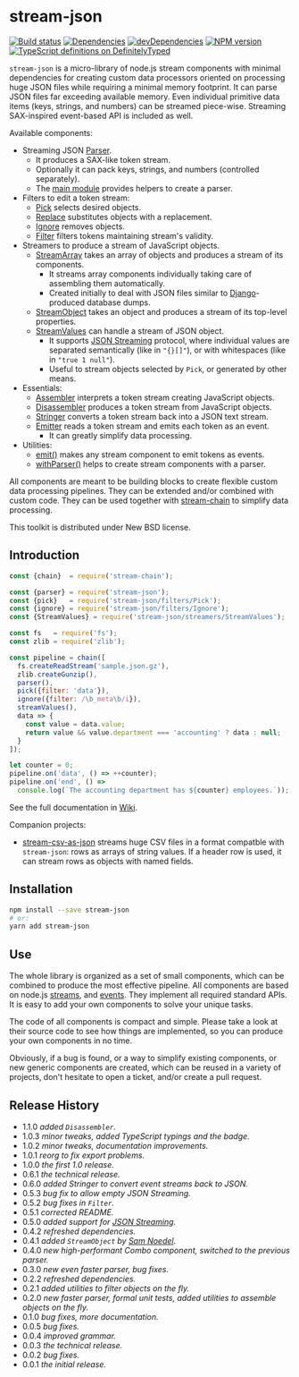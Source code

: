 # stream-json

[![Build status][travis-image]][travis-url]
[![Dependencies][deps-image]][deps-url]
[![devDependencies][dev-deps-image]][dev-deps-url]
[![NPM version][npm-image]][npm-url]
[![TypeScript definitions on DefinitelyTyped][definitelytyped-image]](definitelytyped-url)


`stream-json` is a micro-library of node.js stream components with minimal dependencies for creating custom data processors oriented on processing huge JSON files while requiring a minimal memory footprint. It can parse JSON files far exceeding available memory. Even individual primitive data items (keys, strings, and numbers) can be streamed piece-wise. Streaming SAX-inspired event-based API is included as well.

Available components:

* Streaming JSON [Parser](https://github.com/uhop/stream-json/wiki/Parser).
  * It produces a SAX-like token stream.
  * Optionally it can pack keys, strings, and numbers (controlled separately).
  * The [main module](https://github.com/uhop/stream-json/wiki/Main-module) provides helpers to create a parser.
* Filters to edit a token stream:
  * [Pick](https://github.com/uhop/stream-json/wiki/Pick) selects desired objects.
  * [Replace](https://github.com/uhop/stream-json/wiki/Replace) substitutes objects with a replacement.
  * [Ignore](https://github.com/uhop/stream-json/wiki/Ignore) removes objects.
  * [Filter](https://github.com/uhop/stream-json/wiki/Filter) filters tokens maintaining stream's validity.
* Streamers to produce a stream of JavaScript objects.
  * [StreamArray](https://github.com/uhop/stream-json/wiki/StreamArray) takes an array of objects and produces a stream of its components.
    * It streams array components individually taking care of assembling them automatically.
    * Created initially to deal with JSON files similar to [Django](https://www.djangoproject.com/)-produced database dumps.
  * [StreamObject](https://github.com/uhop/stream-json/wiki/StreamObject) takes an object and produces a stream of its top-level properties.
  * [StreamValues](https://github.com/uhop/stream-json/wiki/StreamValues) can handle a stream of JSON object.
    * It supports [JSON Streaming](https://en.wikipedia.org/wiki/JSON_Streaming) protocol, where individual values are separated semantically (like in `"{}[]"`), or with whitespaces (like in `"true 1 null"`).
    * Useful to stream objects selected by `Pick`, or generated by other means.
* Essentials:
  * [Assembler](https://github.com/uhop/stream-json/wiki/Assembler) interprets a token stream creating JavaScript objects.
  * [Disassembler](https://github.com/uhop/stream-json/wiki/Disassembler) produces a token stream from JavaScript objects.
  * [Stringer](https://github.com/uhop/stream-json/wiki/Stringer) converts a token stream back into a JSON text stream.
  * [Emitter](https://github.com/uhop/stream-json/wiki/Emitter) reads a token stream and emits each token as an event.
    * It can greatly simplify data processing.
* Utilities:
  * [emit()](https://github.com/uhop/stream-json/wiki/emit()) makes any stream component to emit tokens as events.
  * [withParser()](https://github.com/uhop/stream-json/wiki/withParser()) helps to create stream components with a parser.

All components are meant to be building blocks to create flexible custom data processing pipelines. They can be extended and/or combined with custom code. They can be used together with [stream-chain](https://www.npmjs.com/package/stream-chain) to simplify data processing.

This toolkit is distributed under New BSD license.

## Introduction

```js
const {chain}  = require('stream-chain');

const {parser} = require('stream-json');
const {pick}   = require('stream-json/filters/Pick');
const {ignore} = require('stream-json/filters/Ignore');
const {StreamValues} = require('stream-json/streamers/StreamValues');

const fs   = require('fs');
const zlib = require('zlib');

const pipeline = chain([
  fs.createReadStream('sample.json.gz'),
  zlib.createGunzip(),
  parser(),
  pick({filter: 'data'}),
  ignore({filter: /\b_meta\b/i}),
  streamValues(),
  data => {
    const value = data.value;
    return value && value.department === 'accounting' ? data : null;
  }
]);

let counter = 0;
pipeline.on('data', () => ++counter);
pipeline.on('end', () =>
  console.log(`The accounting department has ${counter} employees.`));
```

See the full documentation in [Wiki](https://github.com/uhop/stream-json/wiki).

Companion projects:

* [stream-csv-as-json](https://www.npmjs.com/package/stream-csv-as-json) streams huge CSV files in a format compatble with `stream-json`: rows as arrays of string values. If a header row is used, it can stream rows as objects with named fields.

## Installation

```bash
npm install --save stream-json
# or:
yarn add stream-json
```

## Use

The whole library is organized as a set of small components, which can be combined to produce the most effective pipeline. All components are based on node.js [streams](http://nodejs.org/api/stream.html), and [events](http://nodejs.org/api/events.html). They implement all required standard APIs. It is easy to add your own components to solve your unique tasks.

The code of all components is compact and simple. Please take a look at their source code to see how things are implemented, so you can produce your own components in no time.

Obviously, if a bug is found, or a way to simplify existing components, or new generic components are created, which can be reused in a variety of projects, don't hesitate to open a ticket, and/or create a pull request.

## Release History

- 1.1.0 *added `Disassembler`.*
- 1.0.3 *minor tweaks, added TypeScript typings and the badge.*
- 1.0.2 *minor tweaks, documentation improvements.*
- 1.0.1 *reorg to fix export problems.*
- 1.0.0 *the first 1.0 release.*
- 0.6.1 *the technical release.*
- 0.6.0 *added Stringer to convert event streams back to JSON.*
- 0.5.3 *bug fix to allow empty JSON Streaming.*
- 0.5.2 *bug fixes in `Filter`.*
- 0.5.1 *corrected README.*
- 0.5.0 *added support for [JSON Streaming](https://en.wikipedia.org/wiki/JSON_Streaming).*
- 0.4.2 *refreshed dependencies.*
- 0.4.1 *added `StreamObject` by [Sam Noedel](https://github.com/delta62).*
- 0.4.0 *new high-performant Combo component, switched to the previous parser.*
- 0.3.0 *new even faster parser, bug fixes.*
- 0.2.2 *refreshed dependencies.*
- 0.2.1 *added utilities to filter objects on the fly.*
- 0.2.0 *new faster parser, formal unit tests, added utilities to assemble objects on the fly.*
- 0.1.0 *bug fixes, more documentation.*
- 0.0.5 *bug fixes.*
- 0.0.4 *improved grammar.*
- 0.0.3 *the technical release.*
- 0.0.2 *bug fixes.*
- 0.0.1 *the initial release.*

[npm-image]:      https://img.shields.io/npm/v/stream-json.svg
[npm-url]:        https://npmjs.org/package/stream-json
[deps-image]:     https://img.shields.io/david/uhop/stream-json.svg
[deps-url]:       https://david-dm.org/uhop/stream-json
[dev-deps-image]: https://img.shields.io/david/dev/uhop/stream-json.svg
[dev-deps-url]:   https://david-dm.org/uhop/stream-json?type=dev
[travis-image]:   https://img.shields.io/travis/uhop/stream-json.svg
[travis-url]:     https://travis-ci.org/uhop/stream-json
[definitelytyped-image]: https://img.shields.io/badge/DefinitelyTyped-.d.ts-blue.svg
[definitelytyped-url]:   https://definitelytyped.org
